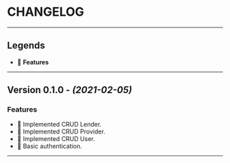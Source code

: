 # CHANGELOG

---

## **Legends**

-   :tada: **Features**

---

## Version 0.1.0 - _(2021-02-05)_

### **Features**

-   :tada: Implemented CRUD Lender.
-   :tada: Implemented CRUD Provider.
-   :tada: Implemented CRUD User.
-   :tada: Basic authentication.

---
